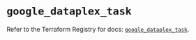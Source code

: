 # `google_dataplex_task`

Refer to the Terraform Registry for docs: [`google_dataplex_task`](https://registry.terraform.io/providers/hashicorp/google/6.30.0/docs/resources/dataplex_task).
